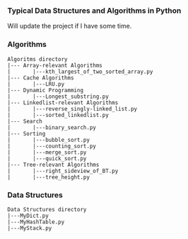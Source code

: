 ### Typical Data Structures and Algorithms in Python

Will update the project if I have some time.

### Algorithms

```
Algoritms directory
|--- Array-relevant Algorithms
|       |---kth_largest_of_two_sorted_array.py
|--- Cache Algorithms
|       |---LRU.py
|--- Dynamic Programming
|       |---Longest_substring.py
|--- Linkedlist-relevant Algorithms
|       |---reverse_singly-linked_list.py
|       |---sorted_linkedlist.py
|--- Search
|       |---binary_search.py
|--- Sorting
|       |---bubble_sort.py
|       |---counting_sort.py
|       |---merge_sort.py
|       |---quick_sort.py
|--- Tree-relevant Algorithms
|       |---right_sideview_of_BT.py
|       |---tree_height.py
```

### Data Structures

```
Data Structures directory
|---MyDict.py
|---MyHashTable.py
|---MyStack.py
```
